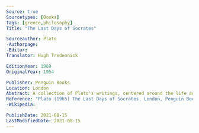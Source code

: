 ```yaml
---
Source: true
Sourcetypes: [Books]
Tags: [greece,philosophy]
Title: "The Last Days of Socrates"

Sourceauthor: Plato
-Authorpage:
-Editor:
Translator: Hugh Tredennick

EditionYear: 1969
OriginalYear: 1954

Publisher: Penguin Books
Location: London
Abstract: A collection of Plato's writings, centered around the life and death of Socrates, including Euthyphro, The Apology, Crito, and Phaedo.
Reference: "Plato (1965) The Last Days of Socrates, London, Penguin Books."
-Wikipedia:

PublishDate: 2021-08-15
LastModifiedDate: 2021-08-15
---
```

